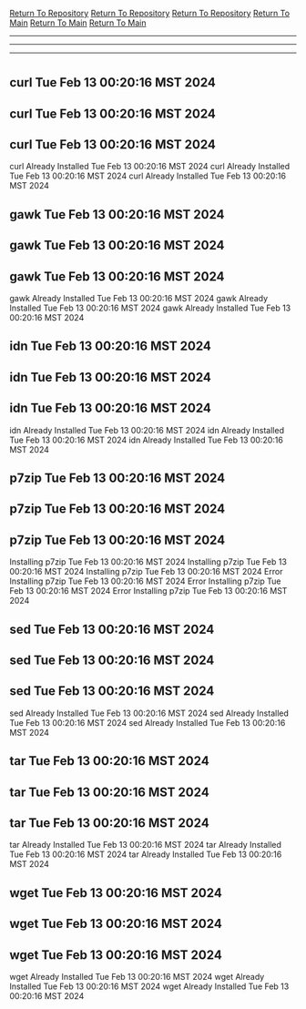 [Return To Repository](https://github.com/DigitalWarrior/piholeparser/)
[Return To Repository](https://github.com/DigitalWarrior/piholeparser/)
[Return To Repository](https://github.com/DigitalWarrior/piholeparser/)
[Return To Main](https://github.com/DigitalWarrior/piholeparser/blob/master/RecentRunLogs/Mainlog.md)
[Return To Main](https://github.com/DigitalWarrior/piholeparser/blob/master/RecentRunLogs/Mainlog.md)
[Return To Main](https://github.com/DigitalWarrior/piholeparser/blob/master/RecentRunLogs/Mainlog.md)
____________________________________
____________________________________
____________________________________
# 
# 
# 
## curl Tue Feb 13 00:20:16 MST 2024
## curl Tue Feb 13 00:20:16 MST 2024
## curl Tue Feb 13 00:20:16 MST 2024
curl Already Installed Tue Feb 13 00:20:16 MST 2024
curl Already Installed Tue Feb 13 00:20:16 MST 2024
curl Already Installed Tue Feb 13 00:20:16 MST 2024
## gawk Tue Feb 13 00:20:16 MST 2024
## gawk Tue Feb 13 00:20:16 MST 2024
## gawk Tue Feb 13 00:20:16 MST 2024
gawk Already Installed Tue Feb 13 00:20:16 MST 2024
gawk Already Installed Tue Feb 13 00:20:16 MST 2024
gawk Already Installed Tue Feb 13 00:20:16 MST 2024
## idn Tue Feb 13 00:20:16 MST 2024
## idn Tue Feb 13 00:20:16 MST 2024
## idn Tue Feb 13 00:20:16 MST 2024
idn Already Installed Tue Feb 13 00:20:16 MST 2024
idn Already Installed Tue Feb 13 00:20:16 MST 2024
idn Already Installed Tue Feb 13 00:20:16 MST 2024
## p7zip Tue Feb 13 00:20:16 MST 2024
## p7zip Tue Feb 13 00:20:16 MST 2024
## p7zip Tue Feb 13 00:20:16 MST 2024
Installing p7zip Tue Feb 13 00:20:16 MST 2024
Installing p7zip Tue Feb 13 00:20:16 MST 2024
Installing p7zip Tue Feb 13 00:20:16 MST 2024
Error Installing p7zip Tue Feb 13 00:20:16 MST 2024
Error Installing p7zip Tue Feb 13 00:20:16 MST 2024
Error Installing p7zip Tue Feb 13 00:20:16 MST 2024
## sed Tue Feb 13 00:20:16 MST 2024
## sed Tue Feb 13 00:20:16 MST 2024
## sed Tue Feb 13 00:20:16 MST 2024
sed Already Installed Tue Feb 13 00:20:16 MST 2024
sed Already Installed Tue Feb 13 00:20:16 MST 2024
sed Already Installed Tue Feb 13 00:20:16 MST 2024
## tar Tue Feb 13 00:20:16 MST 2024
## tar Tue Feb 13 00:20:16 MST 2024
## tar Tue Feb 13 00:20:16 MST 2024
tar Already Installed Tue Feb 13 00:20:16 MST 2024
tar Already Installed Tue Feb 13 00:20:16 MST 2024
tar Already Installed Tue Feb 13 00:20:16 MST 2024
## wget Tue Feb 13 00:20:16 MST 2024
## wget Tue Feb 13 00:20:16 MST 2024
## wget Tue Feb 13 00:20:16 MST 2024
wget Already Installed Tue Feb 13 00:20:16 MST 2024
wget Already Installed Tue Feb 13 00:20:16 MST 2024
wget Already Installed Tue Feb 13 00:20:16 MST 2024
